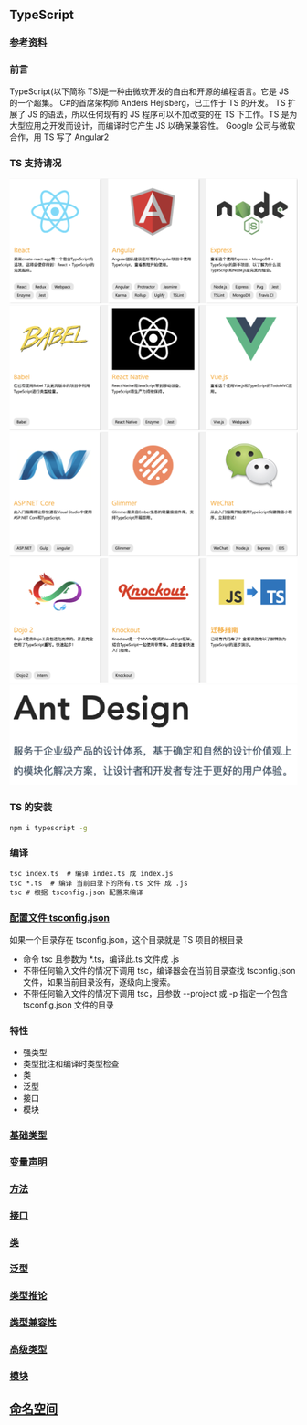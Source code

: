 ## TypeScript

### [参考资料](https://www.tslang.cn/docs/home.html)

### 前言

TypeScript(以下简称 TS)是一种由微软开发的自由和开源的编程语言。它是 JS 的一个超集。 C#的首席架构师 Anders Hejlsberg，已工作于 TS 的开发。
TS 扩展了 JS 的语法，所以任何现有的 JS 程序可以不加改变的在 TS 下工作。TS 是为大型应用之开发而设计，而编译时它产生 JS 以确保兼容性。
Google 公司与微软合作，用 TS 写了 Angular2

### TS 支持请况

![](./imgs/p1.png)
![](./imgs/p2.png)
![](./imgs/p3.png)
![](./imgs/p4.png)
![](./imgs/p5.png)

### TS 的安装

```cmd
npm i typescript -g
```

### 编译

```cmd
tsc index.ts  # 编译 index.ts 成 index.js
tsc *.ts  # 编译 当前目录下的所有.ts 文件 成 .js
tsc # 根据 tsconfig.json 配置来编译
```

### [配置文件 tsconfig.json](./demo/demo-tsconfig.json/README.md)

如果一个目录存在 tsconfig.json，这个目录就是 TS 项目的根目录

- 命令 tsc 且参数为 \*.ts，编译此.ts 文件成 .js
- 不带任何输入文件的情况下调用 tsc，编译器会在当前目录查找 tsconfig.json 文件，如果当前目录没有，逐级向上搜索。
- 不带任何输入文件的情况下调用 tsc，且参数 --project 或 -p 指定一个包含 tsconfig.json 文件的目录

### 特性

- 强类型
- 类型批注和编译时类型检查
- 类
- 泛型
- 接口
- 模块

### [基础类型](./demo/demo-basetype/README.md)

### [变量声明](./demo/demo-declare/README.md)

### [方法](./demo/demo-function/README.md)

### [接口](./demo/demo-interface/README.md)

### [类](./demo/demo-class/README.md)

### [泛型](./demo/demo-generic/README.md)

### [类型推论](./demo/demo-inference/README.md)

### [类型兼容性](./demo/demo-compatibility/README.md)

### [高级类型](./demo/demo-senior/README.md)

### [模块](./demo/demo-module/README.md)

## [命名空间](./demo/demo-namespace/README.md)